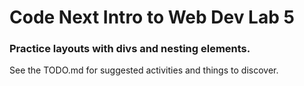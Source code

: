 # Code Next Intro to Web Dev Lab 5

### Practice layouts with divs and nesting elements.

See the TODO.md for suggested activities and things to discover.
